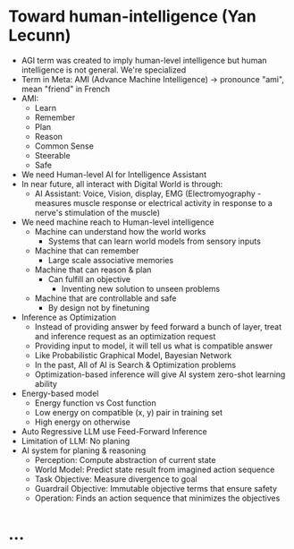 # Toward human-intelligence (Yan Lecunn)

- AGI term was created to imply human-level intelligence but human intelligence is not general. We're specialized
- Term in Meta: AMI (Advance Machine Intelligence) -> pronounce "ami", mean "friend" in French
- AMI:
    - Learn
    - Remember    
    - Plan
    - Reason
    - Common Sense
    - Steerable
    - Safe
- We need Human-level AI for Intelligence Assistant
- In near future, all interact with Digital World is through:
    - AI Assistant: Voice, Vision, display, EMG (Electromyography - measures muscle response or electrical activity in response to a nerve's stimulation of the muscle)
- We need machine reach to Human-level intelligence
    - Machine can understand how the world works
        - Systems that can learn world models from sensory inputs
    - Machine that can remember
        - Large scale associative memories
    - Machine that can reason & plan
        - Can fulfill an objective
            - Inventing new solution to unseen problems
    - Machine that are controllable and safe
        - By design not by finetuning
- Inference as Optimization
    - Instead of providing answer by feed forward a bunch of layer, treat and inference request as an optimization request
    - Providing input to model, it will tell us what is compatible answer
    - Like Probabilistic Graphical Model, Bayesian Network
    - In the past, All of AI is Search & Optimization problems
    - Optimization-based inference will give AI system zero-shot learning ability
- Energy-based model
    - Energy function vs Cost function
    - Low energy on compatible (x, y) pair in training set
    - High energy on otherwise
- Auto Regressive LLM use Feed-Forward Inference
- Limitation of LLM: No planing
- AI system for planing & reasoning
    - Perception: Compute abstraction of current state
    - World Model: Predict state result from imagined action sequence
    - Task Objective: Measure divergence to goal
    - Guardrail Objective: Immutable objective terms that ensure safety
    - Operation: Finds an action sequence that minimizes the objectives
          

  

# ...
